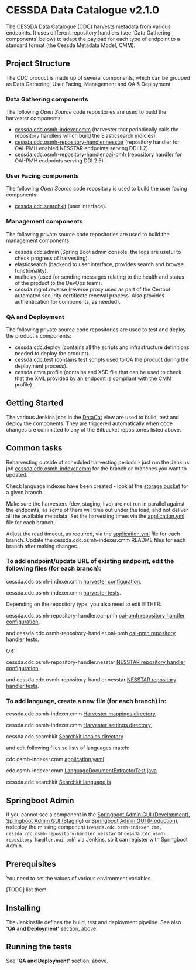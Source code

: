 # CESSDA Data Catalogue v2.1.0

The CESSDA Data Catalogue (CDC) harvests metadata from various endpoints.
It uses different repository handlers (see 'Data Gathering components' below) to adapt the payload for each type of endpoint to a standard format (the Cessda Metadata Model, CMM).

## Project Structure

The CDC product is made up of several components, which can be grouped as Data Gathering, User Facing, Management and QA & Deployment.

### Data Gathering components

The following *Open Source* code repositories are used to build the harvester components:

- [cessda.cdc.osmh-indexer.cmm](https://bitbucket.org/cessda/cessda.cdc.osmh-indexer.cmm) (harvester that periodically calls the repository handlers which build the Elasticsearch indicies).
- [cessda.cdc.osmh-repository-handler.nesstar](https://bitbucket.org/cessda/cessda.cdc.osmh-repository-handler.nesstar) (repository handler for OAI-PMH enabled NESSTAR endpoints serving DDI 1.2).
- [cessda.cdc.osmh-repository-handler.oai-pmh](https://bitbucket.org/cessda/cessda.cdc.osmh-repository-handler.oai-pmh) (repository handler for OAI-PMH endpoints serving DDI 2.5).

### User Facing components

The following *Open Source* code repository is used to build the user facing components:

- [cessda.cdc.searchkit](https://bitbucket.org/cessda/cessda.cdc.searchkit) (user interface).

### Management components

The following private source code repositories are used to build the management components:

- cessda.cdc.admin (Spring Boot admin console, the logs are useful to check progress of harvesting).
- elasticsearch (backend to user interface, provides search and browse functionality).
- mailrelay (used for sending messages relating to the health and status of the product to the DevOps team).
- cessda.mgmt.reverse (reverse proxy used as part of the Certbot automated security certificate renewal process. Also provides authentication for components, as needed).

### QA and Deployment

The following private source code repositories are used to test and deploy the product's components:

- cessda.cdc.deploy (contains all the scripts and infrastructure definitions needed to deploy the product).
- cessda.cdc.test (contains test scripts used to QA the product during the deployment process).
- cessda.cmm.profile (contains and XSD file that can be used to check that the XML provided by an endpoint is compliant with the CMM profile).

## Getting Started

The various Jenkins jobs in the [DataCat](https://cit.cessda.eu/view/DataCat/) view are used to build, test and deploy the components.
They are triggered automatically when code changes are committed to any of the Bitbucket repositories listed above.

## Common tasks

Reharvesting outside of scheduled harvesting periods - just run the Jenkins job [cessda.cdc.osmh-indexer.cmm](https://cit.cessda.eu/job/cessda.cdc.osmh-indexer.cmm/)
for the branch or branches you want to updated.

Check language indexes have been created - look at the [storage bucket](https://console.cloud.google.com/storage/browser/cessda-pasc-es-live/indices/?project=cessda-development) for a given branch.

Make sure the harvesters (dev, staging, live) are not run in parallel against the endpoints, as some of them will time out under the load, and not deliver all the available metadata.
Set the harvesting times via the [application.yml](https://bitbucket.org/cessda/cessda.cdc.osmh-indexer.cmm/src/master/src/main/resources/application.yml) file for each branch.

Adjust the read timeout, as required, via the [application.yml](https://bitbucket.org/cessda/cessda.cdc.osmh-indexer.cmm/src/master/src/main/resources/application.yml) file for each branch.
Update the cessda.cdc.osmh-indexer.cmm README files for each branch after making changes.

### To add endpoint/update URL of existing endpoint, edit the following files (for each branch):

cessda.cdc.osmh-indexer.cmm [harvester configuration](https://bitbucket.org/cessda/cessda.cdc.osmh-indexer.cmm/src/develop/src/main/resources/application.yml),

cessda.cdc.osmh-indexer.cmm [harvester tests](https://bitbucket.org/cessda/cessda.cdc.osmh-indexer.cmm/src/develop/src/test/java/eu/cessda/cdc/oci/repository/cdcHarvesterDaoTest.java).

Depending on the repository type, you also need to edit EITHER:

cessda.cdc.osmh-repository-handler.oai-pmh [oai-pmh repository handler configuration](https://bitbucket.org/cessda/cessda.cdc.osmh-repository-handler.oai-pmh/src/development/src/main/resources/application.yml),

and cessda.cdc.osmh-repository-handler.oai-pmh [oai-pmh repository handler tests](https://bitbucket.org/cessda/cessda.cdc.osmh-repository-handler.oai-pmh/src/development/src/test/java/eu/cessda/cdc/osmhhandler/oaipmh/configuration/HandlerConfigurationPropertiesTest.java).

OR:

cessda.cdc.osmh-repository-handler.nesstar [NESSTAR repository handler configuration](https://bitbucket.org/cessda/cessda.cdc.osmh-repository-handler.nesstar/src/development/src/main/resources/application.yml),

and cessda.cdc.osmh-repository-handler.nesstar [NESSTAR repository handler tests](https://bitbucket.org/cessda/cessda.cdc.osmh-repository-handler.nesstar/src/development/src/test/java/eu/cessda/cdc/osmhhandler/nesstar/configuration/HandlerConfigurationPropertiesTest.java).

### To add language, create a new file (for each branch) in:

cessda.cdc.osmh-indexer.cmm [Harvester mappings directory](https://bitbucket.org/cessda/cessda.cdc.osmh-indexer.cmm/src/develop/src/main/resources/elasticsearch/mappings/),

cessda.cdc.osmh-indexer.cmm [Harvester settings directory](https://bitbucket.org/cessda/cessda.cdc.osmh-indexer.cmm/src/develop/src/main/resources/elasticsearch/settings/),

cessda.cdc.searchkit [Searchkit locales directory](https://bitbucket.org/cessda/cessda.cdc.searchkit/src/master/src/locales/)

and edit following files so lists of languages match:

cdc.osmh-indexer.cmm [application.yaml](https://bitbucket.org/cessda/cessda.cdc.osmh-indexer.cmm/src/develop/src/main/resources/application.yaml).

cdc.osmh-indexer.cmm [LanguageDocumentExtractorTest.java](https://bitbucket.org/cessda/cessda.cdc.osmh-indexer.cmm/src/develop/src/test/java/eu/cessda/cdc/oci/service/helpers/LanguageDocumentExtractorTest.java).

cessda.cdc.searchkit [Searchkit language.js](https://bitbucket.org/cessda/cessda.cdc.searchkit/src/dev/src/utilities/language.js)

## Springboot Admin

If you cannot see a component in the [Springboot Admin GUI (Development)](https://datacatalogue-dev.cessda.eu/admin/#/), [Springboot Admin GUI (Staging)](https://datacatalogue-staging.cessda.eu/admin/#/) or [Springboot Admin GUI (Production)](https://datacatalogue.cessda.eu/admin/#/), redeploy the missing component (`cessda.cdc.osmh-indexer.cmm, cessda.cdc.osmh-repository-handler.nesstar` or `cessda.cdc.osmh-repository-handler.oai-pmh`) via Jenkins, so it can register with Springboot Admin.

## Prerequisites

You need to set the values of various environment variables

[TODO] list them.

## Installing

The Jenkinsfile defines the build, test and deployment pipeline. See also **'QA and Deployment'** section, above.

## Running the tests

See **'QA and Deployment'** section, above.
